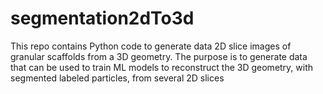 # segmentation2dTo3d
This repo contains Python code to generate data 2D slice images of granular scaffolds from a 3D geometry. The purpose is to generate data that can be used to train ML models to reconstruct the 3D geometry, with segmented labeled particles, from several 2D slices
